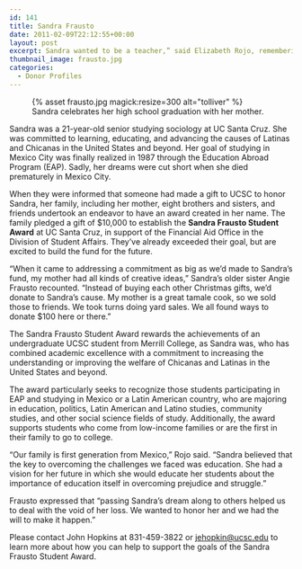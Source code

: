 ```yaml
---
id: 141
title: Sandra Frausto
date: 2011-02-09T22:12:55+00:00
layout: post
excerpt: Sandra wanted to be a teacher,” said Elizabeth Rojo, remembering her sister’s aspirations. “She saw how hard our mother worked to put all eight of us through school and how important our education was to her. For Sandra, there was never any question that she would go on to college.
thumbnail_image: frausto.jpg
categories:
  - Donor Profiles
---
```

<figure class="inline-image right">
{% asset frausto.jpg magick:resize=300 alt="tolliver" %}<figcaption>Sandra celebrates her high school graduation with her mother.</figcaption></figure>

Sandra was a 21-year-old senior studying sociology at UC Santa Cruz. She was committed to learning, educating, and advancing the causes of Latinas and Chicanas in the United States and beyond. Her goal of studying in Mexico City was finally realized in 1987 through the Education Abroad Program (EAP). Sadly, her dreams were cut short when she died prematurely in Mexico City.

When they were informed that someone had made a gift to UCSC to honor Sandra, her family, including her mother, eight brothers and sisters, and friends undertook an endeavor to have an award created in her name. The family pledged a gift of $10,000 to establish the **Sandra Frausto Student Award** at UC Santa Cruz, in support of the Financial Aid Office in the Division of Student Affairs. They’ve already exceeded their goal, but are excited to build the fund for the future.

“When it came to addressing a commitment as big as we’d made to Sandra’s fund, my mother had all kinds of creative ideas,” Sandra’s older sister Angie Frausto recounted. “Instead of buying each other Christmas gifts, we’d donate to Sandra’s cause. My mother is a great tamale cook, so we sold those to friends. We took turns doing yard sales. We all found ways to donate $100 here or there.”

The Sandra Frausto Student Award rewards the achievements of an undergraduate UCSC student from Merrill College, as Sandra was, who has combined academic excellence with a commitment to increasing the understanding or improving the welfare of Chicanas and Latinas in the United States and beyond.

The award particularly seeks to recognize those students participating in EAP and studying in Mexico or a Latin American country, who are majoring in education, politics, Latin American and Latino studies, community studies, and other social science fields of study. Additionally, the award supports students who come from low-income families or are the first in their family to go to college.

“Our family is first generation from Mexico,” Rojo said. “Sandra believed that the key to overcoming the challenges we faced was education. She had a vision for her future in which she would educate her students about the importance of education itself in overcoming prejudice and struggle.”

Frausto expressed that “passing Sandra’s dream along to others helped us to deal with the void of her loss. We wanted to honor her and we had the will to make it happen.”

Please contact John Hopkins at 831-459-3822 or <jehopkin@ucsc.edu> to learn more about how you can help to support the goals of the Sandra Frausto Student Award.
